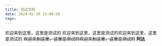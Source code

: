 ```yaml
---
title: 测试文档
date: 2024-02-28 15:00:50
tags:
---
```

欢迎来到这里，这里是测试的
欢迎来到这里，这里是测试的欢迎来到这里，这里是测试的 
~~欢迎来到这里，这里是测试的欢迎来到这里，这里是测试的~~
**阿达**

